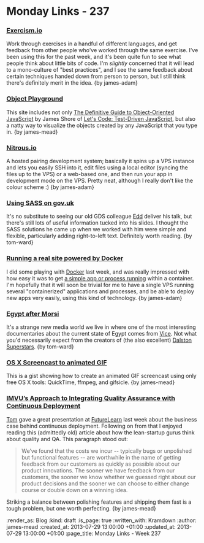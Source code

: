 Monday Links - 237
============

### [Exercism.io](http://exercism.io)

Work through exercises in a handful of different languages, and get feedback from other people who've worked through the same exercise. I've been using this for the past week, and it's been quite fun to see what people think about little bits of code. I'm *slightly* concerned that it will lead to a mono-culture of "best practices", and I see the same feedback about certain techniques handed down from person to person, but I still think there's definitely merit in the idea. {by james-adam}


### [Object Playground](http://www.objectplayground.com/)

This site includes not only [The Definitive Guide to Object-Oriented JavaScript](http://www.youtube.com/watch?v=PMfcsYzj-9M) by James Shore of [Let's Code: Test-Driven JavaScript](http://www.letscodejavascript.com/), but also a natty way to visualize the objects created by any JavaScript that you type in. {by james-mead}


### [Nitrous.io](https://www.nitrous.io)

A hosted pairing development system; basically it spins up a VPS instance and lets you easily SSH into it, edit files using a local editor (syncing the files up to the VPS) or a web-based one, and then run your app in development mode on the VPS. Pretty neat, although I really don't like the colour scheme :) {by james-adam}

### [Using SASS on gov.uk](https://speakerdeck.com/edds/using-sass-on-gov-dot-uk)

It's no substitute to seeing our old GDS colleague [Edd](https://twitter.com/edds) deliver his talk, but there's still lots of useful information tucked into his slides.  I thought the SASS solutions he came up when we worked with him were simple and flexible, particularly adding right-to-left text.  Definitely worth reading. {by tom-ward}

### [Running a real site powered by Docker](http://nick.stinemat.es/#rethink-docker-technology)

I did some playing with [Docker](http://docker.io/) last week, and was really impressed with how easy it was to get [a simple app or process running](http://docs.docker.io/en/latest/examples/hello_world/) within a container. I'm hopefully that it will soon be trivial for me to have a single VPS running several "containerized" applications and processes, and be able to deploy new apps very easily, using this kind of technology. {by james-adam}

### [Egypt after Morsi](http://www.vice.com/en_uk/vice-news/egypt-after-morsi-part-1)

It's a strange new media world we live in where one of the most interesting documentaries about the current state of Egypt comes from [Vice](http://www.vice.com). Not what you'd necessarily expect from the creators of (the also excellent) [Dalston Superstars](http://www.vice.com/en_uk/dalston-superstars/dalston-superstars). {by tom-ward}


### [OS X Screencast to animated GIF](https://gist.github.com/dergachev/4627207)

This is a gist showing how to create an animated GIF screencast using only free OS X tools: QuickTime, ffmpeg, and gifsicle. {by james-mead}


### [IMVU’s Approach to Integrating Quality Assurance with Continuous Deployment](http://engineering.imvu.com/2010/04/09/imvus-approach-to-integrating-quality-assurance-with-continuous-deployment/)

[Tom](/tom-ward) gave a great presentation at [FutureLearn](http://futurelearn.com) last week about the business case behind continuous deployment. Following on from that I enjoyed reading this (admittedly old) article about how the lean-startup gurus think about quality and QA. This paragraph stood out:

> We’ve found that the costs we incur -- typically bugs or unpolished but functional features -- are worthwhile in the name of getting feedback from our customers as quickly as possible about our product innovations. The sooner we have feedback from our customers, the sooner we know whether we guessed right about our product decisions and the sooner we can choose to either change course or double down on a winning idea.

Striking a balance between polishing features and shipping them fast is a tough problem, but one worth perfecting. {by james-mead}


:render_as: Blog
:kind: draft
:is_page: true
:written_with: Kramdown
:author: james-mead
:created_at: 2013-07-29 13:00:00 +01:00
:updated_at: 2013-07-29 13:00:00 +01:00
:page_title: Monday Links - Week 237
